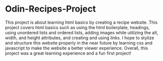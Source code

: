 # Odin-Recipes-Project
This project is about learning html basics by creating a recipe website.
This project covers html basics such as using the html boilerplate, headings, using unordered lists and ordered lists, adding images while utilizing the alt, width, and height attributes, and creating and using links.
I hope to stylize and structure this website properly in the near future by learning css and javascript to make the website a better viewer experience.
Overall, this project was a great learning experience and a fun first project!